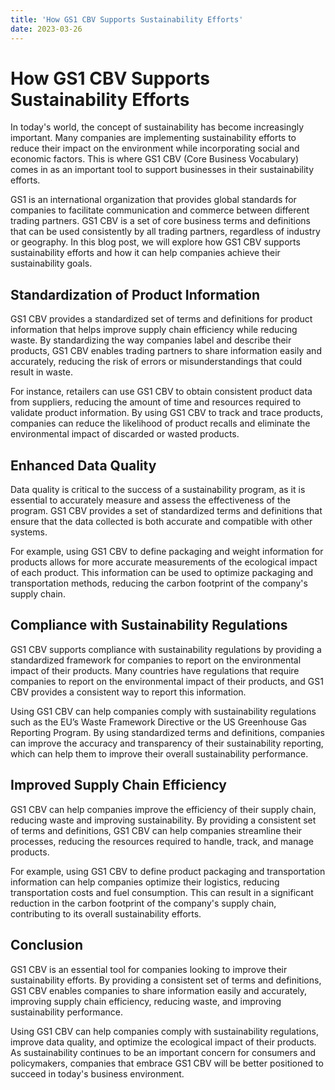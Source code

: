 ```yaml
---
title: 'How GS1 CBV Supports Sustainability Efforts'
date: 2023-03-26
---
```


# How GS1 CBV Supports Sustainability Efforts

In today's world, the concept of sustainability has become increasingly important. Many companies are implementing sustainability efforts to reduce their impact on the environment while incorporating social and economic factors. This is where GS1 CBV (Core Business Vocabulary) comes in as an important tool to support businesses in their sustainability efforts.

GS1 is an international organization that provides global standards for companies to facilitate communication and commerce between different trading partners. GS1 CBV is a set of core business terms and definitions that can be used consistently by all trading partners, regardless of industry or geography. In this blog post, we will explore how GS1 CBV supports sustainability efforts and how it can help companies achieve their sustainability goals.

## Standardization of Product Information

GS1 CBV provides a standardized set of terms and definitions for product information that helps improve supply chain efficiency while reducing waste. By standardizing the way companies label and describe their products, GS1 CBV enables trading partners to share information easily and accurately, reducing the risk of errors or misunderstandings that could result in waste.

For instance, retailers can use GS1 CBV to obtain consistent product data from suppliers, reducing the amount of time and resources required to validate product information. By using GS1 CBV to track and trace products, companies can reduce the likelihood of product recalls and eliminate the environmental impact of discarded or wasted products.

## Enhanced Data Quality

Data quality is critical to the success of a sustainability program, as it is essential to accurately measure and assess the effectiveness of the program. GS1 CBV provides a set of standardized terms and definitions that ensure that the data collected is both accurate and compatible with other systems.

For example, using GS1 CBV to define packaging and weight information for products allows for more accurate measurements of the ecological impact of each product. This information can be used to optimize packaging and transportation methods, reducing the carbon footprint of the company's supply chain.

## Compliance with Sustainability Regulations

GS1 CBV supports compliance with sustainability regulations by providing a standardized framework for companies to report on the environmental impact of their products. Many countries have regulations that require companies to report on the environmental impact of their products, and GS1 CBV provides a consistent way to report this information.

Using GS1 CBV can help companies comply with sustainability regulations such as the EU’s Waste Framework Directive or the US Greenhouse Gas Reporting Program. By using standardized terms and definitions, companies can improve the accuracy and transparency of their sustainability reporting, which can help them to improve their overall sustainability performance.

## Improved Supply Chain Efficiency

GS1 CBV can help companies improve the efficiency of their supply chain, reducing waste and improving sustainability. By providing a consistent set of terms and definitions, GS1 CBV can help companies streamline their processes, reducing the resources required to handle, track, and manage products.

For example, using GS1 CBV to define product packaging and transportation information can help companies optimize their logistics, reducing transportation costs and fuel consumption. This can result in a significant reduction in the carbon footprint of the company's supply chain, contributing to its overall sustainability efforts.

## Conclusion

GS1 CBV is an essential tool for companies looking to improve their sustainability efforts. By providing a consistent set of terms and definitions, GS1 CBV enables companies to share information easily and accurately, improving supply chain efficiency, reducing waste, and improving sustainability performance.

Using GS1 CBV can help companies comply with sustainability regulations, improve data quality, and optimize the ecological impact of their products. As sustainability continues to be an important concern for consumers and policymakers, companies that embrace GS1 CBV will be better positioned to succeed in today's business environment.
